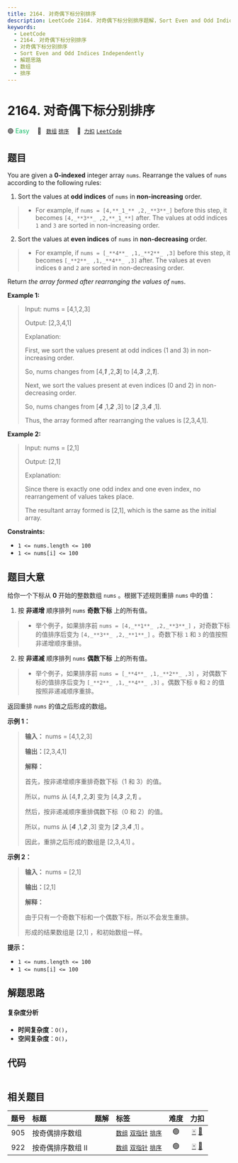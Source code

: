 ```yaml
---
title: 2164. 对奇偶下标分别排序
description: LeetCode 2164. 对奇偶下标分别排序题解，Sort Even and Odd Indices Independently，包含解题思路、复杂度分析以及完整的 JavaScript 代码实现。
keywords:
  - LeetCode
  - 2164. 对奇偶下标分别排序
  - 对奇偶下标分别排序
  - Sort Even and Odd Indices Independently
  - 解题思路
  - 数组
  - 排序
---
```


# 2164. 对奇偶下标分别排序

🟢 <font color=#15bd66>Easy</font>&emsp; 🔖&ensp; [`数组`](/tag/array.md) [`排序`](/tag/sorting.md)&emsp; 🔗&ensp;[`力扣`](https://leetcode.cn/problems/sort-even-and-odd-indices-independently) [`LeetCode`](https://leetcode.com/problems/sort-even-and-odd-indices-independently)

## 题目

You are given a **0-indexed** integer array `nums`. Rearrange the values of
`nums` according to the following rules:

  1. Sort the values at **odd indices** of `nums` in **non-increasing** order. 
> 
>  * For example, if `nums = [4,**_1_** ,2,_**3**_]` before this step, it becomes `[4,_**3**_ ,2,**_1_**]` after. The values at odd indices `1` and `3` are sorted in non-increasing order.
  2. Sort the values at **even indices** of `nums` in **non-decreasing** order. 
> 
>  * For example, if `nums = [_**4**_ ,1,_**2**_ ,3]` before this step, it becomes `[_**2**_ ,1,_**4**_ ,3]` after. The values at even indices `0` and `2` are sorted in non-decreasing order.

Return _the array formed after rearranging the values of_ `nums`.



**Example 1:**

> Input: nums = [4,1,2,3]
> 
> Output: [2,3,4,1]
> 
> Explanation: 
> 
> First, we sort the values present at odd indices (1 and 3) in non-increasing order.
> 
> So, nums changes from [4,**_1_** ,2,**_3_**] to [4,_**3**_ ,2,**_1_**].
> 
> Next, we sort the values present at even indices (0 and 2) in non-decreasing order.
> 
> So, nums changes from [_**4**_ ,1,**_2_** ,3] to [_**2**_ ,3,_**4**_ ,1].
> 
> Thus, the array formed after rearranging the values is [2,3,4,1].

**Example 2:**

> Input: nums = [2,1]
> 
> Output: [2,1]
> 
> Explanation: 
> 
> Since there is exactly one odd index and one even index, no rearrangement of values takes place.
> 
> The resultant array formed is [2,1], which is the same as the initial array. 

**Constraints:**

  * `1 <= nums.length <= 100`
  * `1 <= nums[i] <= 100`


## 题目大意

给你一个下标从 **0** 开始的整数数组 `nums` 。根据下述规则重排 `nums` 中的值：

  1. 按 **非递增** 顺序排列 `nums` **奇数下标** 上的所有值。 
> 
>  * 举个例子，如果排序前 `nums = [4,_**1**_ ,2,_**3**_]` ，对奇数下标的值排序后变为 `[4,_**3**_ ,2,_**1**_]` 。奇数下标 `1` 和 `3` 的值按照非递增顺序重排。
  2. 按 **非递减** 顺序排列 `nums` **偶数下标** 上的所有值。 
> 
>  * 举个例子，如果排序前 `nums = [_**4**_ ,1,_**2**_ ,3]` ，对偶数下标的值排序后变为 `[_**2**_ ,1,_**4**_ ,3]` 。偶数下标 `0` 和 `2` 的值按照非递减顺序重排。

返回重排 `nums` 的值之后形成的数组。



**示例 1：**

> 
> 
> 
> 
> 
> **输入：** nums = [4,1,2,3]
> 
> **输出：**[2,3,4,1]
> 
> **解释：**
> 
> 首先，按非递增顺序重排奇数下标（1 和 3）的值。
> 
> 所以，nums 从 [4,_**1**_ ,2,_**3**_] 变为 [4,_**3**_ ,2,_**1**_] 。
> 
> 然后，按非递减顺序重排偶数下标（0 和 2）的值。
> 
> 所以，nums 从 [_**4**_ ,1,_**2**_ ,3] 变为 [_**2**_ ,3,_**4**_ ,1] 。
> 
> 因此，重排之后形成的数组是 [2,3,4,1] 。
> 
> 

**示例 2：**

> 
> 
> 
> 
> 
> **输入：** nums = [2,1]
> 
> **输出：**[2,1]
> 
> **解释：**
> 
> 由于只有一个奇数下标和一个偶数下标，所以不会发生重排。
> 
> 形成的结果数组是 [2,1] ，和初始数组一样。 
> 
> 



**提示：**

  * `1 <= nums.length <= 100`
  * `1 <= nums[i] <= 100`


## 解题思路

#### 复杂度分析

- **时间复杂度**：`O()`，
- **空间复杂度**：`O()`，

## 代码

```javascript

```

## 相关题目

<!-- prettier-ignore -->
| 题号 | 标题 | 题解 | 标签 | 难度 | 力扣 |
| :------: | :------ | :------: | :------ | :------: | :------: |
| 905 | 按奇偶排序数组 |  |  [`数组`](/tag/array.md) [`双指针`](/tag/two-pointers.md) [`排序`](/tag/sorting.md) | 🟢 | [🀄️](https://leetcode.cn/problems/sort-array-by-parity) [🔗](https://leetcode.com/problems/sort-array-by-parity) |
| 922 | 按奇偶排序数组 II |  |  [`数组`](/tag/array.md) [`双指针`](/tag/two-pointers.md) [`排序`](/tag/sorting.md) | 🟢 | [🀄️](https://leetcode.cn/problems/sort-array-by-parity-ii) [🔗](https://leetcode.com/problems/sort-array-by-parity-ii) |